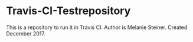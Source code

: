 # Travis-CI-Testrepository
This is a repository to run it in Travis CI. 
Author is Melanie Steiner. Created December 2017.

